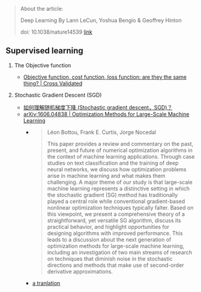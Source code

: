 > About the article:
>
> Deep Learning By Lann LeCun, Yoshua Bengio & Geoffrey Hinton
>
> doi: 10.1038/nature14539 [link](https://www.nature.com/articles/nature14539)

## Supervised learning
1. The Objective function
    - [Objective function, cost function, loss function: are they the same thing? | Cross Validated](https://stats.stackexchange.com/questions/179026/objective-function-cost-function-loss-function-are-they-the-same-thing/179027#179027)
  
2. Stochastic Gradient Descent (SGD)
    - [如何理解随机梯度下降 (Stochastic gradient descent，SGD)？](https://www.zhihu.com/question/264189719/answer/280088406)
    - [arXiv:1606.04838 | Optimization Methods for Large-Scale Machine Learning](https://arxiv.org/abs/1606.04838)
      - > Léon Bottou, Frank E. Curtis, Jorge Nocedal
        >
        > This paper provides a review and commentary on the past, present, and future of numerical optimization algorithms in the context of machine learning applications. Through case studies on text classification and the training of deep neural networks, we discuss how optimization problems arise in machine learning and what makes them challenging. A major theme of our study is that large-scale machine learning represents a distinctive setting in which the stochastic gradient (SG) method has traditionally played a central role while conventional gradient-based nonlinear optimization techniques typically falter. Based on this viewpoint, we present a comprehensive theory of a straightforward, yet versatile SG algorithm, discuss its practical behavior, and highlight opportunities for designing algorithms with improved performance. This leads to a discussion about the next generation of optimization methods for large-scale machine learning, including an investigation of two main streams of research on techniques that diminish noise in the stochastic directions and methods that make use of second-order derivative approximations.
      - [a tranlation](https://zhuanlan.zhihu.com/p/28060786)
